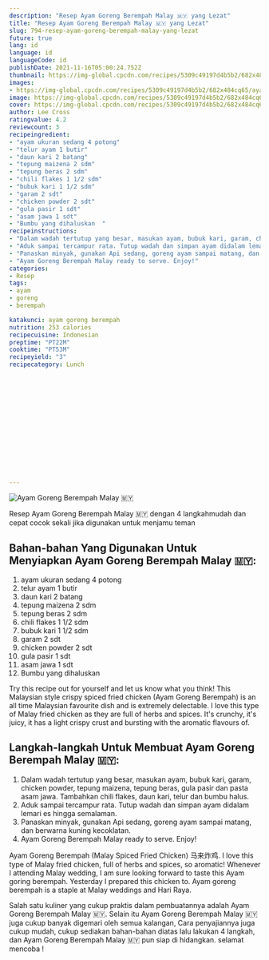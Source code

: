 ```yaml
---
description: "Resep Ayam Goreng Berempah Malay 🇲🇾 yang Lezat"
title: "Resep Ayam Goreng Berempah Malay 🇲🇾 yang Lezat"
slug: 794-resep-ayam-goreng-berempah-malay-yang-lezat
future: true
lang: id
language: id
languageCode: id
publishDate: 2021-11-16T05:00:24.752Z 
thumbnail: https://img-global.cpcdn.com/recipes/5309c49197d4b5b2/682x484cq65/ayam-goreng-berempah-malay-foto-resep-utama.png
images:
- https://img-global.cpcdn.com/recipes/5309c49197d4b5b2/682x484cq65/ayam-goreng-berempah-malay-foto-resep-utama.png
image: https://img-global.cpcdn.com/recipes/5309c49197d4b5b2/682x484cq65/ayam-goreng-berempah-malay-foto-resep-utama.png
cover: https://img-global.cpcdn.com/recipes/5309c49197d4b5b2/682x484cq65/ayam-goreng-berempah-malay-foto-resep-utama.png
author: Lee Cross
ratingvalue: 4.2
reviewcount: 3
recipeingredient:
- "ayam ukuran sedang 4 potong"
- "telur ayam 1 butir"
- "daun kari 2 batang"
- "tepung maizena 2 sdm"
- "tepung beras 2 sdm"
- "chili flakes 1 1/2 sdm"
- "bubuk kari 1 1/2 sdm"
- "garam 2 sdt"
- "chicken powder 2 sdt"
- "gula pasir 1 sdt"
- "asam jawa 1 sdt"
- "Bumbu yang dihaluskan  "
recipeinstructions:
- "Dalam wadah tertutup yang besar, masukan ayam, bubuk kari, garam, chicken powder, tepung maizena, tepung beras, gula pasir dan pasta asam jawa. Tambahkan chili flakes, daun kari, telur dan bumbu halus."
- "Aduk sampai tercampur rata. Tutup wadah dan simpan ayam didalam lemari es hingga semalaman."
- "Panaskan minyak, gunakan Api sedang, goreng ayam sampai matang, dan berwarna kuning kecoklatan."
- "Ayam Goreng Berempah Malay ready to serve. Enjoy!"
categories:
- Resep
tags:
- ayam
- goreng
- berempah

katakunci: ayam goreng berempah 
nutrition: 253 calories
recipecuisine: Indonesian
preptime: "PT22M"
cooktime: "PT53M"
recipeyield: "3"
recipecategory: Lunch


     
    
    
    
    
    
    
    
    
    
    
      
    
---
```



![Ayam Goreng Berempah Malay 🇲🇾](https://img-global.cpcdn.com/recipes/5309c49197d4b5b2/682x484cq65/ayam-goreng-berempah-malay-foto-resep-utama.png)

Resep Ayam Goreng Berempah Malay 🇲🇾    dengan 4 langkahmudah dan cepat cocok sekali jika digunakan untuk menjamu teman

<!--inarticleads1-->

## Bahan-bahan Yang Digunakan Untuk Menyiapkan Ayam Goreng Berempah Malay 🇲🇾:

1. ayam ukuran sedang 4 potong
1. telur ayam 1 butir
1. daun kari 2 batang
1. tepung maizena 2 sdm
1. tepung beras 2 sdm
1. chili flakes 1 1/2 sdm
1. bubuk kari 1 1/2 sdm
1. garam 2 sdt
1. chicken powder 2 sdt
1. gula pasir 1 sdt
1. asam jawa 1 sdt
1. Bumbu yang dihaluskan  

Try this recipe out for yourself and let us know what you think! This Malaysian style crispy spiced fried chicken (Ayam Goreng Berempah) is an all time Malaysian favourite dish and is extremely delectable. I love this type of Malay fried chicken as they are full of herbs and spices. It&#39;s crunchy, it&#39;s juicy, it has a light crispy crust and bursting with the aromatic flavours of. 

<!--inarticleads2-->

## Langkah-langkah Untuk Membuat Ayam Goreng Berempah Malay 🇲🇾:

1. Dalam wadah tertutup yang besar, masukan ayam, bubuk kari, garam, chicken powder, tepung maizena, tepung beras, gula pasir dan pasta asam jawa. Tambahkan chili flakes, daun kari, telur dan bumbu halus.
1. Aduk sampai tercampur rata. Tutup wadah dan simpan ayam didalam lemari es hingga semalaman.
1. Panaskan minyak, gunakan Api sedang, goreng ayam sampai matang, dan berwarna kuning kecoklatan.
1. Ayam Goreng Berempah Malay ready to serve. Enjoy!


Ayam Goreng Berempah (Malay Spiced Fried Chicken) 马来炸鸡. I love this type of Malay fried chicken, full of herbs and spices, so aromatic! Whenever I attending Malay wedding, I am sure looking forward to taste this Ayam goring berempah. Yesterday I prepared this chicken to. Ayam goreng berempah is a staple at Malay weddings and Hari Raya. 

Salah satu kuliner yang cukup praktis dalam pembuatannya adalah  Ayam Goreng Berempah Malay 🇲🇾. Selain itu  Ayam Goreng Berempah Malay 🇲🇾  juga cukup banyak digemari oleh semua kalangan, Cara penyajiannya juga cukup mudah, cukup sediakan bahan-bahan diatas lalu lakukan 4 langkah, dan  Ayam Goreng Berempah Malay 🇲🇾  pun siap di hidangkan. selamat mencoba !
